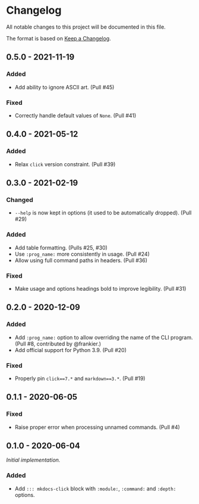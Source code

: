 # Changelog

All notable changes to this project will be documented in this file.

The format is based on [Keep a Changelog](https://keepachangelog.com/en/1.0.0/).

## 0.5.0 - 2021-11-19

### Added

- Add ability to ignore ASCII art. (Pull #45)

### Fixed

- Correctly handle default values of `None`. (Pull #41)

## 0.4.0 - 2021-05-12

### Added

- Relax `click` version constraint. (Pull #39)

## 0.3.0 - 2021-02-19

### Changed

- `--help` is now kept in options (it used to be automatically dropped). (Pull #29)

### Added

- Add table formatting. (Pulls #25, #30)
- Use `:prog_name:` more consistently in usage. (Pull #24)
- Allow using full command paths in headers. (Pull #36)

### Fixed

- Make usage and options headings bold to improve legibility. (Pull #31)

## 0.2.0 - 2020-12-09

### Added

- Add `:prog_name:` option to allow overriding the name of the CLI program. (Pull #8, contributed by @frankier.)
- Add official support for Python 3.9. (Pull #20)

### Fixed

- Properly pin `click==7.*` and `markdown==3.*`. (Pull #19)

## 0.1.1 - 2020-06-05

### Fixed

- Raise proper error when processing unnamed commands. (Pull #4)

## 0.1.0 - 2020-06-04

_Initial implementation._

### Added

- Add `::: mkdocs-click` block with `:module:`, `:command:` and `:depth:` options.
